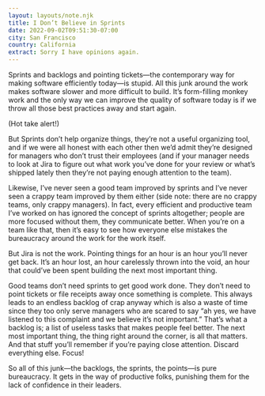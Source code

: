 ```yaml
---
layout: layouts/note.njk
title: I Don’t Believe in Sprints
date: 2022-09-02T09:51:30-07:00
city: San Francisco
country: California
extract: Sorry I have opinions again.
---
```


Sprints and backlogs and pointing tickets—the contemporary way for making software efficiently today—is stupid. All this junk around the work makes software slower and more difficult to build. It’s form-filling monkey work and the only way we can improve the quality of software today is if we throw all those best practices away and start again.

(Hot take alert!)

But Sprints don’t help organize things, they’re not a useful organizing tool, and if we were all honest with each other then we’d admit they’re designed for managers who don’t trust their employees (and if your manager needs to look at Jira to figure out what work you’ve done for your review or what’s shipped lately then they’re not paying enough attention to the team).

Likewise, I’ve never seen a good team improved by sprints and I’ve never seen a crappy team improved by them either (side note: there are no crappy teams, only crappy managers). In fact, every efficient and productive team I’ve worked on has ignored the concept of sprints altogether; people are more focused without them, they communicate better. When you’re on a team like that, then it’s easy to see how everyone else mistakes the bureaucracy around the work for the work itself.

But Jira is not the work. Pointing things for an hour is an hour you’ll never get back. It’s an hour lost, an hour carelessly thrown into the void, an hour that could’ve been spent building the next most important thing.

Good teams don’t need sprints to get good work done. They don’t need to point tickets or file receipts away once something is complete. This always leads to an endless backlog of crap anyway which is also a waste of time since they too only serve managers who are scared to say “ah yes, we have listened to this complaint and we believe it’s not important.” That’s what a backlog is; a list of useless tasks that makes people feel better. The next most important thing, the thing right around the corner, is all that matters. And that stuff you’ll remember if you’re paying close attention. Discard everything else. Focus!

So all of this junk—the backlogs, the sprints, the points—is pure bureaucracy. It gets in the way of productive folks, punishing them for the lack of confidence in their leaders. 